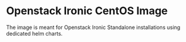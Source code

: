 Openstack Ironic CentOS Image
=============================

The image is meant for Openstack Ironic Standalone installations using dedicated helm charts.
